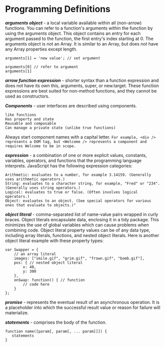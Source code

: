 # Programming Definitions

***arguments object*** - a local variable available within all (non-arrow) functions. You can refer to a function's arguments within the function by using the arguments object. This object contains an entry for each argument passed to the function, the first entry's index starting at 0. The arguments object is not an Array. It is similar to an Array, but does not have any Array properties except length.
```
arguments[1] = 'new value'; // set argument

arguments[0] // refer to argument
arguments[1]
```

***arrow function expression*** - shorter syntax than a function expression and does not have its own this, arguments,
super, or new.target. These function expressions are best suited for non-method functions, and they cannot be used as constructors.

***Components*** - user interfaces are described using components. 

    like functions
    Has property and state
    Reusable and composable
    Can manage a private state (unlike true functions)
    
Always start component names with a capital letter.
```For example, <div /> represents a DOM tag, but <Welcome /> represents a component and requires Welcome to be in scope.```

***expression*** -  a combination of one or more explicit values, constants, variables, operators, and functions that the 
programming language interprets. JavaScript has the following expression categories:

    Arithmetic: evaluates to a number, for example 3.14159. (Generally uses arithmetic operators.) 
    String: evaluates to a character string, for example, "Fred" or "234". (Generally uses string operators.) 
    Logical: evaluates to true or false. (Often involves logical operators.) 
    Object: evaluates to an object. (See special operators for various ones that evaluate to objects.)"

***object literal*** - comma-separated list of name-value pairs wrapped in curly braces. Object literals encapsulate data, enclosing it in a tidy package. This minimizes the use of global variables which can cause problems when combining code. Object literal property values can be of any data type, including array literals, functions, and nested object literals. Here is another object literal example with these property types:
```
var Swapper = {
    // an array literal
    images: ["smile.gif", "grim.gif", "frown.gif", "bomb.gif"],
    pos: { // nested object literal
        x: 40,
        y: 300
    },
    onSwap: function() { // function
        // code here
    }
};
```

***promise*** - represents the eventual result of an asynchronous operation. It is a placeholder into which the successful result value or reason for failure will materialize.

***statements*** - comprises the body of the function.
```
function name([param[, param[, ... param]]]) {
   statements
}
```
